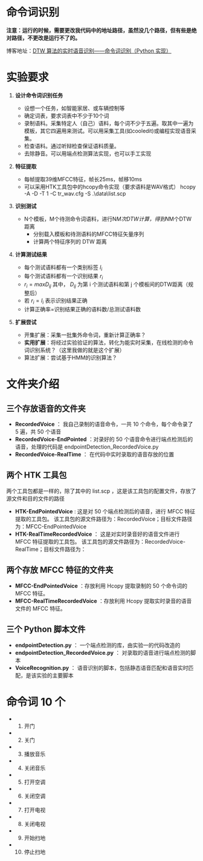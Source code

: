 # 命令词识别

**注意：运行的时候，需要更改我代码中的地址路径，虽然没几个路径，但有些是绝对路径，不更改是运行不了的。**

博客地址：[DTW 算法的实时语音识别——命令词识别（Python 实现）](https://blog.csdn.net/rocketeerLi/article/details/84638701)

# 实验要求

1. **设计命令词识别任务**
	* 设想一个任务，如智能家居、或车辆控制等
	* 确定词表，要求词表中不少于10个词
	* 录制语料。采集特定人（自己）语料，每个词不少于五遍。取其中一遍为模板，其它四遍用来测试。可以用采集工具(如cooledit)或编程实现语音采集。
	* 检查语料。通过听辩检查保证语料质量。
	* 去除静音。可以用端点检测算法实现，也可以手工实现

2. **特征提取**
	* 每帧提取39维MFCC特征，帧长25ms，帧移10ms
	* 可以采用HTK工具包中的hcopy命令实现（要求语料是WAV格式）
	hcopy -A -D -T 1 -C tr_wav.cfg -S .\data\list.scp

3. **识别测试**
	* N个模板，M个待测命令词语料，进行N*M次DTW计算，得到N*M个DTW距离
		* 分别载入模板和待测语料的MFCC特征矢量序列
		* 计算两个特征序列的 DTW 距离

4. **计算测试结果**
	* 每个测试语料都有一个类别标签 $l_i$
	* 每个测试语料都有一个识别结果 $r_i$
	* $r_i = maxD_{ij}$  其中， $D_{ij}$ 为第 i 个测试语料和第 j 个模板间的DTW距离（规整后）
	* 若 $r_i = l_i$ 表示识别结果正确
	* 计算正确率=识别结果正确的语料数/总测试语料数

5. **扩展尝试**
	* 开集扩展：采集一批集外命令词，重新计算正确率？
	* **实用扩展**：将经过实验验证的算法，转化为能实时采集，在线检测的命令词识别系统？（这里我做的就是这个扩展）
	* 算法扩展：尝试基于HMM的识别算法？

# 文件夹介绍

## 三个存放语音的文件夹

* **RecordedVoice** ： 我自己录制的语音命令，一共 10 个命令，每个命令录了 5 遍，共 50 个语音
* **RecordedVoice-EndPointed** ：对录好的 50 个语音命令进行端点检测后的语音，处理的代码是 endpointDetection_RecordedVoice.py
* **RecordedVoice-RealTime** ： 在代码中实时录取的语音存放的位置

## 两个 HTK 工具包

两个工具包都是一样的，除了其中的 list.scp ，这是该工具包的配置文件，存放了源文件和目的文件的路径
* **HTK-EndPointedVoice** : 这是对 50 个端点检测后的语音，进行 MFCC 特征提取的工具包。 该工具包的源文件路径为：RecordedVoice；目标文件路径为：MFCC-EndPointedVoice
* **HTK-RealTimeRecordedVoice** ： 这是对实时录音好的语音文件进行 MFCC 特征提取的工具包。 该工具包的源文件路径为：RecordedVoice-RealTime；目标文件路径为：

## 两个存放 MFCC 特征的文件夹

* **MFCC-EndPointedVoice** ：存放利用 Hcopy 提取录制的 50 个命令词的 MFCC 特征。
* **MFCC-RealTimeRecordedVoice** ：存放利用 Hcopy 提取实时录音的语音文件的 MFCC 特征。

## 三个 Python 脚本文件

* **endpointDetection.py** ： 一个端点检测的库，由实验一的代码改造的
* **endpointDetection_RecordedVoice.py** ： 对录取的语音进行端点检测的脚本
* **VoiceRecognition.py** ： 语音识别的脚本，包括静态语音匹配和语音实时匹配，是该实验的主要脚本

# 命令词 10 个

* 1. 开门
* 2. 关门
* 3. 播放音乐
* 4. 关闭音乐
* 5. 打开空调
* 6. 关闭空调
* 7. 打开电视
* 8. 关闭电视
* 9. 开始扫地
* 10. 停止扫地


